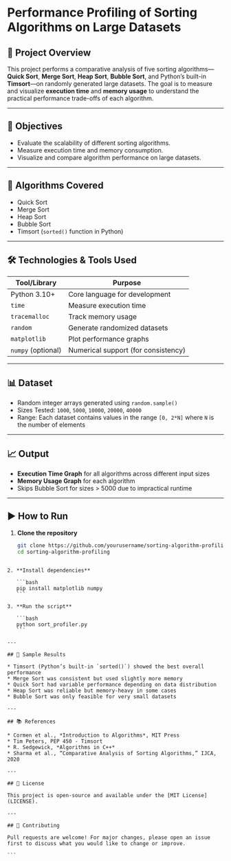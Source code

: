 
# Performance Profiling of Sorting Algorithms on Large Datasets

## 📌 Project Overview

This project performs a comparative analysis of five sorting algorithms—**Quick Sort**, **Merge Sort**, **Heap Sort**, **Bubble Sort**, and Python’s built-in **Timsort**—on randomly generated large datasets. The goal is to measure and visualize **execution time** and **memory usage** to understand the practical performance trade-offs of each algorithm.

---

## 🎯 Objectives

- Evaluate the scalability of different sorting algorithms.
- Measure execution time and memory consumption.
- Visualize and compare algorithm performance on large datasets.

---

## 🧪 Algorithms Covered

- Quick Sort
- Merge Sort
- Heap Sort
- Bubble Sort
- Timsort (`sorted()` function in Python)

---

## 🛠️ Technologies & Tools Used

| Tool/Library     | Purpose                             |
|------------------|--------------------------------------|
| Python 3.10+     | Core language for development        |
| `time`           | Measure execution time               |
| `tracemalloc`    | Track memory usage                   |
| `random`         | Generate randomized datasets         |
| `matplotlib`     | Plot performance graphs              |
| `numpy` (optional) | Numerical support (for consistency) |

---

## 📊 Dataset

- Random integer arrays generated using `random.sample()`
- Sizes Tested: `1000`, `5000`, `10000`, `20000`, `40000`
- Range: Each dataset contains values in the range `[0, 2*N]` where `N` is the number of elements

---

## 📈 Output

- **Execution Time Graph** for all algorithms across different input sizes
- **Memory Usage Graph** for each algorithm
- Skips Bubble Sort for sizes > 5000 due to impractical runtime

---

## ▶️ How to Run

1. **Clone the repository**
   ```bash
   git clone https://github.com/yourusername/sorting-algorithm-profiling.git
   cd sorting-algorithm-profiling
````

2. **Install dependencies**

   ```bash
   pip install matplotlib numpy
   ```

3. **Run the script**

   ```bash
   python sort_profiler.py
   ```

---

## 📌 Sample Results

* Timsort (Python’s built-in `sorted()`) showed the best overall performance
* Merge Sort was consistent but used slightly more memory
* Quick Sort had variable performance depending on data distribution
* Heap Sort was reliable but memory-heavy in some cases
* Bubble Sort was only feasible for very small datasets

---

## 📚 References

* Cormen et al., *Introduction to Algorithms*, MIT Press
* Tim Peters, PEP 450 - Timsort
* R. Sedgewick, *Algorithms in C++*
* Sharma et al., “Comparative Analysis of Sorting Algorithms,” IJCA, 2020

---

## 📝 License

This project is open-source and available under the [MIT License](LICENSE).

---

## 🤝 Contributing

Pull requests are welcome! For major changes, please open an issue first to discuss what you would like to change or improve.

```
